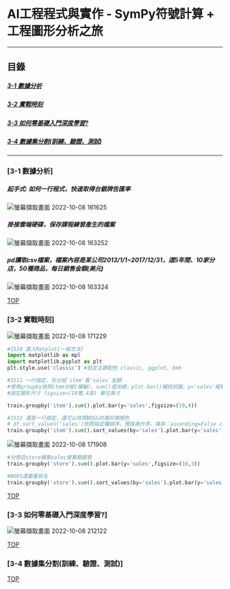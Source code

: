 # AI工程程式與實作 - SymPy符號計算 + 工程圖形分析之旅

<a name="000"/>

---
## 目錄
##### [3-1 數據分析](#001)
##### [3-2 實戰時刻](#002)
##### [3-3 如何零基礎入門深度學習?](#003)
##### [3-4 數據集分割(訓練、驗證、測試)](#004)

---

<a name="001"/>

### [3-1 數據分析]

##### 起手式: 如何一行程式，快速取得台銀牌告匯率
![螢幕擷取畫面 2022-10-08 161625](https://user-images.githubusercontent.com/89327055/194698481-3c7efe5d-4c36-481e-bbe8-5a3b99014405.png)

##### 掛接雲端硬碟，保存課程練習產生的檔案
![螢幕擷取畫面 2022-10-08 163252](https://user-images.githubusercontent.com/89327055/194698484-068eff4e-87a9-42ed-96f2-262937fc7447.png)

##### pd讀取csv檔案，檔案內容是某公司2013/1/1~2017/12/31，這5年間、10家分店，50種商品，每日銷售金額(美元)
![螢幕擷取畫面 2022-10-08 163324](https://user-images.githubusercontent.com/89327055/194698517-f83321ef-00bb-41b3-80f7-b5176232090d.png)



[TOP](#000)

<a name="002"/>

### [3-2 實戰時刻]
![螢幕擷取畫面 2022-10-08 171229](https://user-images.githubusercontent.com/89327055/194700201-cfb5cb35-6004-45d9-b2af-4be68c5e4590.png)
````python
#1510 匯入Matplot(一般念法)
import matplotlib as mpl
import matplotlib.pyplot as plt
plt.style.use('classic') #設定主題配色 classic, ggplot, bmh 

#1511 一行搞定，先分組`item`看`sales`金額
#使用groupby依照item分組(橫軸)，sum()值加總，plot.bar()繪柱狀圖，y='sales'縱軸，figsize=(10,4)出圖尺寸
#設定圖形尺寸 figsize=(10寬,4高) 單位英寸

train.groupby('item').sum().plot.bar(y='sales',figsize=(10,4))

#1512 還是一行搞定，還可以依照BOSS的喜好換顏色
# df.sort_values('sales')依照指定欄排序，預設為升序，降序：ascending=False color='pink'自訂顏色
train.groupby('item').sum().sort_values(by='sales').plot.bar(y='sales', figsize=(10,4), color='red')
````
![螢幕擷取畫面 2022-10-08 171908](https://user-images.githubusercontent.com/89327055/194700204-40ddfbd6-a041-42f3-b544-74f6e61fcdd2.png)
````python
#分商店store繪製sales營業額圖表
train.groupby('store').sum().plot.bar(y='sales',figsize=(10,3))

#BOOS還要看排名
train.groupby('store').sum().sort_values(by='sales').plot.bar(y='sales', figsize=(10,4))
````


[TOP](#000)


<a name="003"/>

### [3-3 如何零基礎入門深度學習?]
![螢幕擷取畫面 2022-10-08 212122](https://user-images.githubusercontent.com/89327055/194709691-1efa04a3-b4ba-46b4-9027-796cf37da29c.png)


[TOP](#000)


<a name="004"/>

### [3-4 數據集分割(訓練、驗證、測試)]


[TOP](#000)
